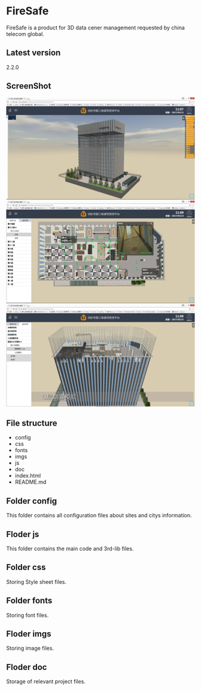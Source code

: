# FireSafe

FireSafe is a product for 3D data cener management requested by china telecom global.

## Latest version
2.2.0

## ScreenShot

![image](https://github.com/Oving/FireSafe/raw/master/screenshot1_README.png)
![image](https://github.com/Oving/FireSafe/raw/master/screenshot2_README.png)
![image](https://github.com/Oving/FireSafe/raw/master/screenshot3_README.png)

## File structure

+ config
+ css
+ fonts
+ imgs
+ js
+ doc
+ index.html
+ README.md

## Folder config
This folder contains all configuration files about sites and citys information.

## Floder js
This folder contains the main code and 3rd-lib files. 

## Folder css
Storing Style sheet files.

## Folder fonts
Storing font files.

## Floder imgs
Storing image files.

## Floder doc
Storage of relevant project files.